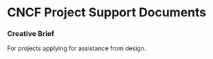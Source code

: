 # CNCF Project Support Documents

### Creative Brief 
For projects applying for assistance from design. 
